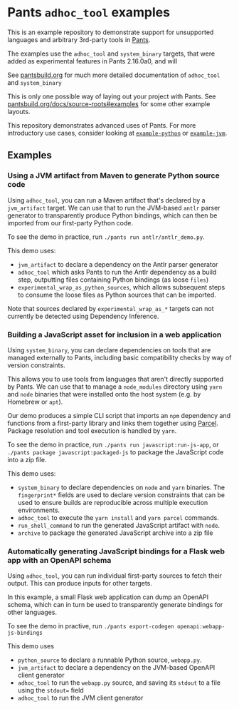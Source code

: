 # Pants `adhoc_tool` examples

This is an example repository to demonstrate support for unsupported languages and arbitrary 3rd-party tools in [Pants](https://pantsbuild.org). 

The examples use the `adhoc_tool` and `system_binary` targets, that were added as experimental features in Pants 2.16.0a0, and will 

See [pantsbuild.org](https://www.pantsbuild.org/docs/adhoc-tool) for much more detailed documentation of `adhoc_tool` and `system_binary`

This is only one possible way of laying out your project with Pants. See 
[pantsbuild.org/docs/source-roots#examples](https://www.pantsbuild.org/docs/source-roots#examples) for some other
example layouts.

This repository demonstrates advanced uses of Pants. For more introductory use cases, consider looking at [`example-python`](https://github.com/pantsbuild/example-python) or [`example-jvm`](https://github.com/pantsbuild/example-jvm).

## Examples

### Using a JVM artifact from Maven to generate Python source code

Using `adhoc_tool`, you can run a Maven artifact that's declared by a `jvm_artifact` target. We can use that to run the JVM-based `antlr` parser generator to transparently produce Python bindings, which can then be imported from our first-party Python code.

To see the demo in practice, run `./pants run antlr/antlr_demo.py`.

This demo uses:

* `jvm_artifact` to declare a dependency on the Antlr parser generator
* `adhoc_tool` which asks Pants to run the Antlr dependency as a build step, outputting files containing Python bindings (as loose `files`)
* `experimental_wrap_as_python_sources`, which allows subsequent steps to consume the loose files as Python sources that can be imported.

Note that sources declared by `experimental_wrap_as_*` targets can not currently be detected using Dependency Inference.


### Building a JavaScript asset for inclusion in a web application

Using `system_binary`, you can declare dependencies on tools that are managed externally to Pants, including basic compatibility checks by way of version constraints.

This allows you to use tools from languages that aren't directly supported by Pants. We can use that to manage a `node_modules` directory using `yarn` and `node` binaries that were installed onto the host system (e.g. by Homebrew or `apt`).

Our demo produces a simple CLI script that imports an `npm` dependency and functions from a first-party library and links them together using [Parcel](https://parceljs.org/). Package resolution and tool execution is handled by `yarn`.

To see the demo in practice, run `./pants run javascript:run-js-app`, or `./pants package javascript:packaged-js` to package the JavaScript code into a zip file.

This demo uses:

* `system_binary` to declare dependencies on `node` and `yarn` binaries. The `fingerprint*` fields are used to declare version constraints that can be used to ensure builds are reproducible across multiple execution environments.
* `adhoc_tool` to execute the `yarn install` and `yarn parcel` commands.
* `run_shell_command` to run the generated JavaScript artifact with `node`.
* `archive` to package the generated JavaScript archive into a zip file


### Automatically generating JavaScript bindings for a Flask web app with an OpenAPI schema

Using `adhoc_tool`, you can run individual first-party sources to fetch their output. This can produce inputs for other targets.

In this example, a small Flask web application can dump an OpenAPI schema, which can in turn be used to transparently generate bindings for other languages.

To see the demo in practive, run `./pants export-codegen openapi:webapp-js-bindings`

This demo uses

* `python_source` to declare a runnable Python source, `webapp.py`.
* `jvm_artifact` to declare a dependency on the JVM-based OpenAPI client generator
* `adhoc_tool` to run the `webapp.py` source, and saving its `stdout` to a file using the `stdout=` field
* `adhoc_tool` to run the JVM client generator